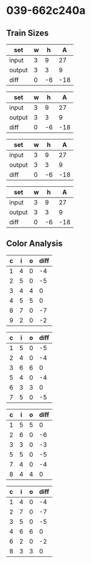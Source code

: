 # 039-662c240a
## Train Sizes

|set|w|h|A|
|---|---|---|---|
|input|3|9|27|
|output|3|3|9|
|diff|0|-6|-18|


|set|w|h|A|
|---|---|---|---|
|input|3|9|27|
|output|3|3|9|
|diff|0|-6|-18|


|set|w|h|A|
|---|---|---|---|
|input|3|9|27|
|output|3|3|9|
|diff|0|-6|-18|


|set|w|h|A|
|---|---|---|---|
|input|3|9|27|
|output|3|3|9|
|diff|0|-6|-18|


## Color Analysis

|c|i|o|diff|
|---|---|---|---|
|1|4|0|-4|
|2|5|0|-5|
|3|4|4|0|
|4|5|5|0|
|8|7|0|-7|
|9|2|0|-2|


|c|i|o|diff|
|---|---|---|---|
|1|5|0|-5|
|2|4|0|-4|
|3|6|6|0|
|5|4|0|-4|
|6|3|3|0|
|7|5|0|-5|


|c|i|o|diff|
|---|---|---|---|
|1|5|5|0|
|2|6|0|-6|
|3|3|0|-3|
|5|5|0|-5|
|7|4|0|-4|
|8|4|4|0|


|c|i|o|diff|
|---|---|---|---|
|1|4|0|-4|
|2|7|0|-7|
|3|5|0|-5|
|4|6|6|0|
|6|2|0|-2|
|8|3|3|0|

